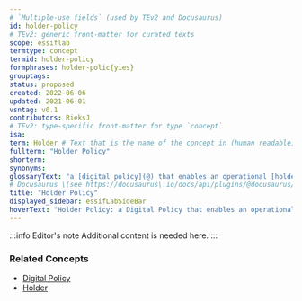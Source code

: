 ```yaml
---
# `Multiple-use fields` (used by TEv2 and Docusaurus)
id: holder-policy
# TEv2: generic front-matter for curated texts
scope: essiflab
termtype: concept
termid: holder-policy
formphrases: holder-polic{yies}
grouptags:
status: proposed
created: 2022-06-06
updated: 2021-06-01
vsntag: v0.1
contributors: RieksJ
# TEv2: type-specific front-matter for type `concept`
isa:
term: Holder # Text that is the name of the concept in (human readable) texts.
fullterm: "Holder Policy"
shorterm:
synonyms:
glossaryText: "a [digital policy](@) that enables an operational [holder](@) component to function in accordance with the [objectives](@) of its [principal](@)."
# Docusaurus \(see https://docusaurus\.io/docs/api/plugins/@docusaurus/plugin-content-docs#markdown-front-matter\):
title: "Holder Policy"
displayed_sidebar: essifLabSideBar
hoverText: "Holder Policy: a Digital Policy that enables an operational Holder component to function in accordance with the Objectives of its Principal"
---
```


:::info Editor's note
Additional content is needed here.
:::

### Related Concepts
- [Digital Policy](@)
- [Holder](@)
